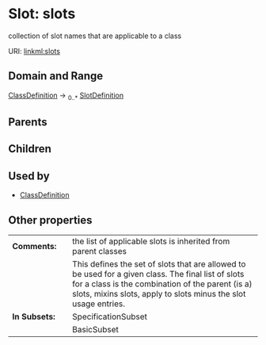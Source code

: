 
# Slot: slots


collection of slot names that are applicable to a class

URI: [linkml:slots](https://w3id.org/linkml/slots)


## Domain and Range

[ClassDefinition](ClassDefinition.md) &#8594;  <sub>0..\*</sub> [SlotDefinition](SlotDefinition.md)

## Parents


## Children


## Used by

 * [ClassDefinition](ClassDefinition.md)

## Other properties

|  |  |  |
| --- | --- | --- |
| **Comments:** | | the list of applicable slots is inherited from parent classes |
|  | | This defines the set of slots that are allowed to be used for a given class. The final list of slots for a class is the combination of the parent (is a) slots, mixins slots, apply to slots minus the slot usage entries. |
| **In Subsets:** | | SpecificationSubset |
|  | | BasicSubset |

